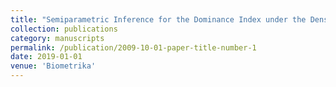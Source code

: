 ```yaml
---
title: "Semiparametric Inference for the Dominance Index under the Density Ratio Model"
collection: publications
category: manuscripts
permalink: /publication/2009-10-01-paper-title-number-1
date: 2019-01-01
venue: 'Biometrika'
---
```

